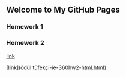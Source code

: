 ## Welcome to My GitHub Pages


### Homework 1
### Homework 2


[link](https://moodle.boun.edu.tr/login/)


[link](ödül tüfekçi-ie-360hw2-html.html)
